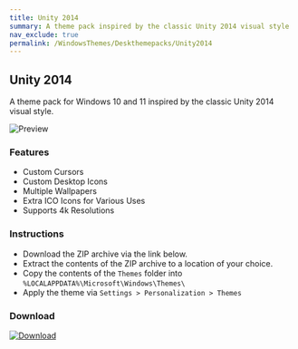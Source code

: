 ```yaml
---
title: Unity 2014
summary: A theme pack inspired by the classic Unity 2014 visual style
nav_exclude: true
permalink: /WindowsThemes/Deskthemepacks/Unity2014
---
```


## Unity 2014

A theme pack for Windows 10 and 11 inspired by the classic Unity 2014 visual style.

![Preview](https://gitlab.com/the-back-room/deskthemepacks/sfw/unity-2014/-/raw/main/Extras/Preview.bmp)

### Features

- Custom Cursors
- Custom Desktop Icons
- Multiple Wallpapers
- Extra ICO Icons for Various Uses
- Supports 4k Resolutions

### Instructions

- Download the ZIP archive via the link below.
- Extract the contents of the ZIP archive to a location of your choice.
- Copy the contents of the `Themes` folder into `%LOCALAPPDATA%\Microsoft\Windows\Themes\`
- Apply the theme via `Settings > Personalization > Themes`

### Download

[![Download](https://img.shields.io/badge/GitLab-black?style=plastic&&logoColor=white&logoSize=auto&label=GitLab&labelColor=red&color=black&cacheSeconds=3600)](https://gitlab.com/the-back-room/deskthemepacks/sfw/unity-2014/-/archive/main/unity-2014-main.zip)